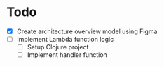 # Todo

* [x] Create architecture overview model using Figma
* [ ] Implement Lambda function logic
  * [ ] Setup Clojure project
  * [ ] Implement handler function
